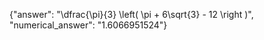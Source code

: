 {"answer": "\\dfrac{\\pi}{3} \\left( \\pi + 6\\sqrt{3} - 12 \\right )", "numerical_answer": "1.6066951524"}
